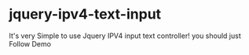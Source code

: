 jquery-ipv4-text-input
======================

It's very Simple to use Jquery IPV4 input text controller! you should just Follow Demo
